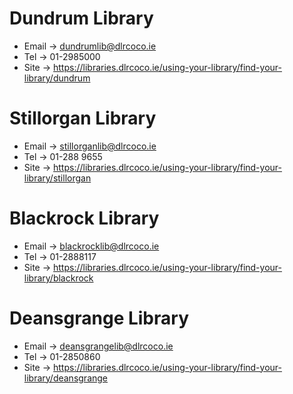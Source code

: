 # Dundrum Library 
- Email -> dundrumlib@dlrcoco.ie
- Tel -> 01-2985000
- Site -> https://libraries.dlrcoco.ie/using-your-library/find-your-library/dundrum

# Stillorgan Library
- Email -> stillorganlib@dlrcoco.ie
- Tel -> 01-288 9655
- Site -> https://libraries.dlrcoco.ie/using-your-library/find-your-library/stillorgan

# Blackrock Library
- Email -> blackrocklib@dlrcoco.ie
- Tel -> 01-2888117
- Site -> https://libraries.dlrcoco.ie/using-your-library/find-your-library/blackrock

# Deansgrange Library
- Email -> deansgrangelib@dlrcoco.ie
- Tel -> 01-2850860
- Site -> https://libraries.dlrcoco.ie/using-your-library/find-your-library/deansgrange
